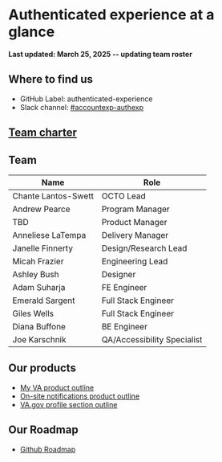 # Authenticated experience at a glance

**Last updated: March 25, 2025 -- updating team roster**

## Where to find us 

- GitHub Label: authenticated-experience 
- Slack channel: [#accountexp-authexp](https://dsva.slack.com/channels/accountexp-authexp) 

## [Team charter](https://github.com/department-of-veterans-affairs/va.gov-team/blob/master/products/identity-personalization/team/charter.md)

## Team

|Name|Role|
|----|----|
|Chante Lantos-Swett |OCTO Lead|
|Andrew Pearce| Program Manager |
|TBD|Product Manager|
|Anneliese LaTempa|Delivery Manager|
|Janelle Finnerty | Design/Research Lead | 
| Micah Frazier | Engineering Lead | 
|Ashley Bush|	Designer | 
|Adam Suharja | FE Engineer| 
|Emerald Sargent | Full Stack Engineer |
|Giles Wells| Full Stack Engineer | 
|Diana Buffone| BE Engineer |
|Joe Karschnik | QA/Accessibility Specialist|

## Our products

- [My VA product outline](https://github.com/department-of-veterans-affairs/va.gov-team/tree/master/products/identity-personalization/my-va#readme)
- [On-site notifications product outline](https://github.com/department-of-veterans-affairs/va.gov-team/tree/master/products/identity-personalization/onsite-notifications)
- [VA.gov profile section outline](https://github.com/department-of-veterans-affairs/va.gov-team/blob/master/products/identity-personalization/profile/README.md)

## Our Roadmap
- [Github Roadmap](https://github.com/orgs/department-of-veterans-affairs/projects/1174/views/57)
